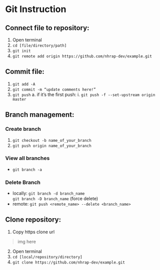# Git Instruction

## Connect file to repository:
1)	Open terminal
2)	```cd [file/directory/path]```
3)	```git init```
4)	```git remote add origin https://github.com/nhrap-dev/example.git```
## Commit file:
1)	```git add -A```
2)	```git commit -m “update comments here!”```
3)	```git push```
a.	if it’s the first push:
i.	```git push -f --set-upstream origin master```
## Branch management:
### Create branch
1)	```git checkout -b name_of_your_branch```
2)	```git push origin name_of_your_branch```
### View all branches
* ```git branch -a```
### Delete Branch
* locally: ```git branch -d branch_name```\
           ```git branch -D branch_name``` (force delete)
* remote: ```git push <remote_name> --delete <branch_name>```
## Clone repository:
1)	Copy https clone url
>img here 
2)	Open terminal
3)	```cd [local/repository/directory]```
4)	```git clone https://github.com/nhrap-dev/example.git```

